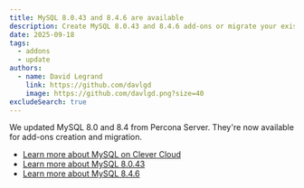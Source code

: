 ```yaml
---
title: MySQL 8.0.43 and 8.4.6 are available
description: Create MySQL 8.0.43 and 8.4.6 add-ons or migrate your existing MySQL add-ons to these versions
date: 2025-09-18
tags:
  - addons
  - update
authors:
  - name: David Legrand
    link: https://github.com/davlgd
    image: https://github.com/davlgd.png?size=40
excludeSearch: true
---
```


We updated MySQL 8.0 and 8.4 from Percona Server. They're now available for add-ons creation and migration.

* [Learn more about MySQL on Clever Cloud](/doc/addons/mysql/)
* [Learn more about MySQL 8.0.43](https://docs.percona.com/percona-server/8.0/release-notes/8.0.43-34.html)
* [Learn more about MySQL 8.4.6](https://docs.percona.com/percona-server/8.4/release-notes/8.4.6-6.html)
